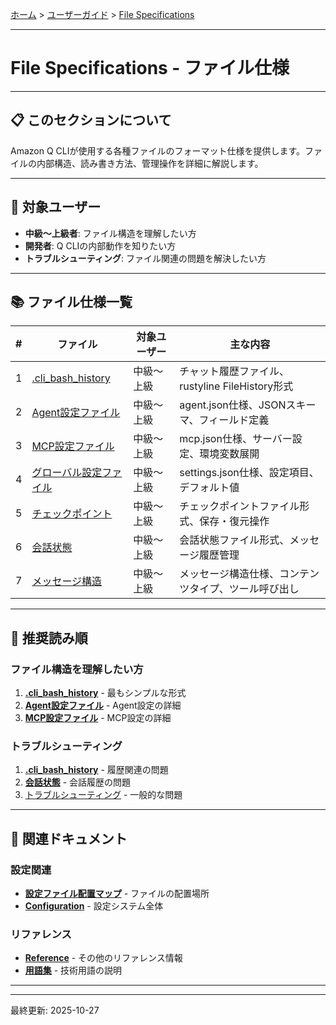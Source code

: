 [ホーム](../../README.md) > [ユーザーガイド](../README.md) > [File Specifications](README.md)

---

# File Specifications - ファイル仕様


---

## 📋 このセクションについて

Amazon Q CLIが使用する各種ファイルのフォーマット仕様を提供します。ファイルの内部構造、読み書き方法、管理操作を詳細に解説します。

---

## 🎯 対象ユーザー

- **中級〜上級者**: ファイル構造を理解したい方
- **開発者**: Q CLIの内部動作を知りたい方
- **トラブルシューティング**: ファイル関連の問題を解決したい方

---

## 📚 ファイル仕様一覧

| # | ファイル | 対象ユーザー | 主な内容 |
|---|---------|-------------|---------|
| 1 | [.cli_bash_history](01_cli-bash-history.md) | 中級〜上級 | チャット履歴ファイル、rustyline FileHistory形式 |
| 2 | [Agent設定ファイル](02_agent-configuration.md) | 中級〜上級 | agent.json仕様、JSONスキーマ、フィールド定義 |
| 3 | [MCP設定ファイル](03_mcp-configuration.md) | 中級〜上級 | mcp.json仕様、サーバー設定、環境変数展開 |
| 4 | [グローバル設定ファイル](04_global-settings.md) | 中級〜上級 | settings.json仕様、設定項目、デフォルト値 |
| 5 | [チェックポイント](05_checkpoint.md) | 中級〜上級 | チェックポイントファイル形式、保存・復元操作 |
| 6 | [会話状態](06_conversation_state.md) | 中級〜上級 | 会話状態ファイル形式、メッセージ履歴管理 |
| 7 | [メッセージ構造](07_message_structures.md) | 中級〜上級 | メッセージ構造仕様、コンテンツタイプ、ツール呼び出し |

---

## 🚀 推奨読み順

### ファイル構造を理解したい方
1. **[.cli_bash_history](01_cli-bash-history.md)** - 最もシンプルな形式
2. **[Agent設定ファイル](02_agent-configuration.md)** - Agent設定の詳細
3. **[MCP設定ファイル](03_mcp-configuration.md)** - MCP設定の詳細

### トラブルシューティング
1. **[.cli_bash_history](01_cli-bash-history.md)** - 履歴関連の問題
2. **[会話状態](06_conversation_state.md)** - 会話履歴の問題
3. [トラブルシューティング](../06_troubleshooting/) - 一般的な問題

---

## 🔗 関連ドキュメント

### 設定関連
- **[設定ファイル配置マップ](../07_reference/04_configuration-file-locations.md)** - ファイルの配置場所
- **[Configuration](../03_configuration/)** - 設定システム全体

### リファレンス
- **[Reference](../07_reference/)** - その他のリファレンス情報
- **[用語集](../07_reference/01_glossary.md)** - 技術用語の説明

---


---

最終更新: 2025-10-27
